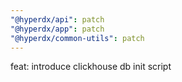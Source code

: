 ```yaml
---
"@hyperdx/api": patch
"@hyperdx/app": patch
"@hyperdx/common-utils": patch
---
```


feat: introduce clickhouse db init script
